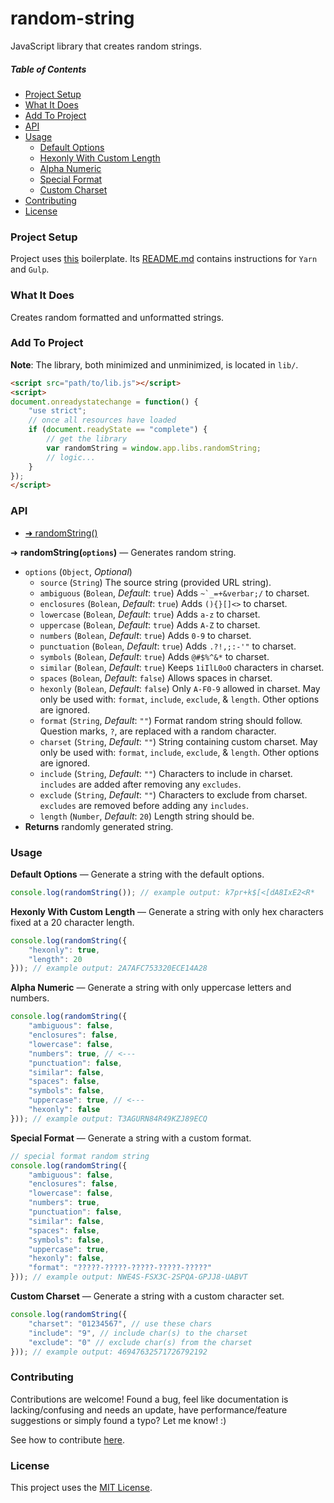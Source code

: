 # random-string

JavaScript library that creates random strings.

##### Table of Contents

- [Project Setup](#project-setup)
- [What It Does](#what-it-does)
- [Add To Project](#add-to-project)
- [API](#api)
- [Usage](#usage)
    - [Default Options](#example-default-options)
    - [Hexonly With Custom Length](#example-hexonly-length)
    - [Alpha Numeric](#example-alpha-numeric)
    - [Special Format](#example-special-format)
    - [Custom Charset](#example-custom-charset)
- [Contributing](#contributing)
- [License](#license)

<a name="project-setup"></a>
### Project Setup

Project uses [this](https://github.com/cgabriel5/snippets/tree/master/boilerplate/application) boilerplate. Its [README.md](https://github.com/cgabriel5/snippets/blob/master/boilerplate/application/README.md#-read-before-use) contains instructions for `Yarn` and `Gulp`.

<a name="what-it-does"></a>
### What It Does

Creates random formatted and unformatted strings.

<a name="add-to-project"></a>
### Add To Project

**Note**: The library, both minimized and unminimized, is located in `lib/`.

```html
<script src="path/to/lib.js"></script>
<script>
document.onreadystatechange = function() {
    "use strict";
    // once all resources have loaded
    if (document.readyState == "complete") {
        // get the library
        var randomString = window.app.libs.randomString;
        // logic...
    }
});
</script>
```

<a name="api"></a>
### API

- [➜ randomString()](#main-function)

<a name="main-function"></a>
➜ **randomString(`options`)** &mdash; Generates random string.

- `options` (`Object`, _Optional_)
    - `source` (`String`) The source string (provided URL string).
    - `ambiguous` (`Bolean`, _Default_: `true`) Adds <code>~`_=+\&verbar;/</code> to charset.
    - `enclosures` (`Bolean`, _Default_: `true`) Adds `(){}[]<>` to charset.
    - `lowercase` (`Bolean`, _Default_: `true`) Adds `a-z` to charset.
    - `uppercase` (`Bolean`, _Default_: `true`) Adds `A-Z` to charset.
    - `numbers` (`Bolean`, _Default_: `true`) Adds `0-9` to charset.
    - `punctuation` (`Bolean`, _Default_: `true`) Adds `.?!,;:-'"` to charset.
    - `symbols` (`Bolean`, _Default_: `true`) Adds `@#$%^&*` to charset.
    - `similar` (`Bolean`, _Default_: `true`) Keeps `1iIlL0oO` characters in charset.
    - `spaces` (`Bolean`, _Default_: `false`) Allows spaces in charset.
    - `hexonly` (`Bolean`, _Default_: `false`) Only `A-F0-9` allowed in charset. May only be used with: `format`, `include`, `exclude`, & `length`. Other options are ignored.
    - `format` (`String`, _Default_: `""`) Format random string should follow. Question marks, `?`, are replaced with a random character.
    - `charset` (`String`, _Default_: `""`) String containing custom charset. May only be used with: `format`, `include`, `exclude`, & `length`. Other options are ignored.
    - `include` (`String`, _Default_: `""`) Characters to include in charset. `includes` are added after removing any `excludes`.
    - `exclude` (`String`, _Default_: `""`) Characters to exclude from charset. `excludes` are removed before adding any `includes`.
    - `length` (`Number`, _Default_: `20`) Length string should be.
- **Returns** randomly generated string.

<a name="usage"></a>
### Usage

<a name="example-default-options"></a>
**Default Options** &mdash; Generate a string with the default options.
```js
console.log(randomString()); // example output: k7pr+k$[<[dA8IxE2<R*
```

<a name="example-hexonly-length"></a>
**Hexonly With Custom Length** &mdash; Generate a string with only hex characters fixed at a 20 character length.
```js
console.log(randomString({
    "hexonly": true,
    "length": 20
})); // example output: 2A7AFC753320ECE14A28
```

<a name="example-alpha-numeric"></a>
**Alpha Numeric** &mdash; Generate a string with only uppercase letters and numbers.
```js
console.log(randomString({
    "ambiguous": false,
    "enclosures": false,
    "lowercase": false,
    "numbers": true, // <---
    "punctuation": false,
    "similar": false,
    "spaces": false,
    "symbols": false,
    "uppercase": true, // <---
    "hexonly": false
})); // example output: T3AGURN84R49KZJ89ECQ
```

<a name="example-special-format"></a>
**Special Format** &mdash; Generate a string with a custom format.
```js
// special format random string
console.log(randomString({
    "ambiguous": false,
    "enclosures": false,
    "lowercase": false,
    "numbers": true,
    "punctuation": false,
    "similar": false,
    "spaces": false,
    "symbols": false,
    "uppercase": true,
    "hexonly": false,
    "format": "?????-?????-?????-?????-?????"
})); // example output: NWE4S-FSX3C-2SPQA-GPJJ8-UABVT
```

<a name="example-custom-charset"></a>
**Custom Charset** &mdash; Generate a string with a custom character set.
```js
console.log(randomString({
    "charset": "01234567", // use these chars
    "include": "9", // include char(s) to the charset
    "exclude": "0" // exclude char(s) from the charset
})); // example output: 46947632571726792192
```

<a name="contributing"></a>
### Contributing

Contributions are welcome! Found a bug, feel like documentation is lacking/confusing and needs an update, have performance/feature suggestions or simply found a typo? Let me know! :)

See how to contribute [here](https://github.com/cgabriel5/random-string/blob/master/CONTRIBUTING.md).

<a name="license"></a>
### License

This project uses the [MIT License](https://github.com/cgabriel5/random-string/blob/master/LICENSE.txt).